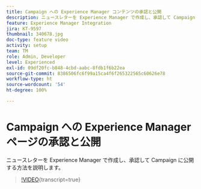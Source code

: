 ```yaml
---
title: Campaign への Experience Manager コンテンツの承認と公開
description: ニュースレターを Experience Manager で作成し、承認して Campaign に公開する方法を説明します。
feature: Experience Manager Integration
jira: KT-9597
thumbnail: 340678.jpg
doc-type: feature video
activity: setup
team: TM
role: Admin, Developer
level: Experienced
exl-id: 09df20fc-b848-4cbd-aabc-8fdb1f6b22ea
source-git-commit: 8386506fc6f99a15ca4f6f265322565c60626e78
workflow-type: ht
source-wordcount: '54'
ht-degree: 100%

---
```


# Campaign への Experience Manager ページの承認と公開

ニュースレターを Experience Manager で作成し、承認して Campaign に公開する方法を説明します。

>[!VIDEO](https://video.tv.adobe.com/v/3447572?quality=12&learn=on&captions=jpn){transcript=true}

